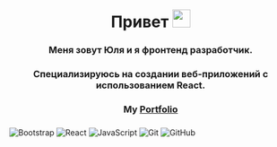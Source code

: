 <h1 align="center">Привет <img src="https://github.com/blackcater/blackcater/raw/main/images/Hi.gif" height="32"/></h1>
<h3 align="center">Меня зовут Юля и я фронтенд разработчик.</h3>
<h3 align="center">Cпециализируюсь на создании веб-приложений с использованием React.</h3>
<h3 align="center"> My <a href="https://khakimovaportfolio.netlify.app/"target="_blank">Portfolio</a> </h3>

<h3 align="center"> </h3>

![Bootstrap](https://img.shields.io/badge/bootstrap-%238511FA.svg?style=for-the-badge&logo=bootstrap&logoColor=white)
	![React](https://img.shields.io/badge/react-%2320232a.svg?style=for-the-badge&logo=react&logoColor=%2361DAFB)
 	![JavaScript](https://img.shields.io/badge/javascript-%23323330.svg?style=for-the-badge&logo=javascript&logoColor=%23F7DF1E)
  	![Git](https://img.shields.io/badge/git-%23F05033.svg?style=for-the-badge&logo=git&logoColor=white)
   	![GitHub](https://img.shields.io/badge/github-%23121011.svg?style=for-the-badge&logo=github&logoColor=white)







